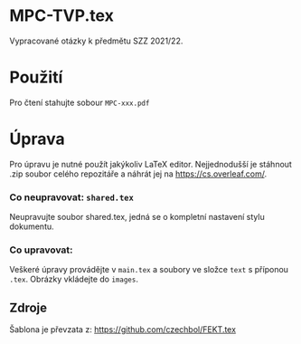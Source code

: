 # MPC-TVP.tex

Vypracované otázky k předmětu SZZ 2021/22.

# Použití

Pro čtení stahujte sobour `MPC-xxx.pdf`

# Úprava

Pro úpravu je nutné použít jakýkoliv LaTeX editor.
Nejjednodušší je stáhnout .zip soubor celého repozitáře a náhrát jej na https://cs.overleaf.com/.

### Co neupravovat: `shared.tex`

Neupravujte soubor shared.tex, jedná se o kompletní nastavení stylu dokumentu.

### Co upravovat:

Veškeré úpravy provádějte v `main.tex` a soubory ve složce `text` s příponou `.tex`. Obrázky vkládejte do `images`.

## Zdroje

Šablona je převzata z: https://github.com/czechbol/FEKT.tex
